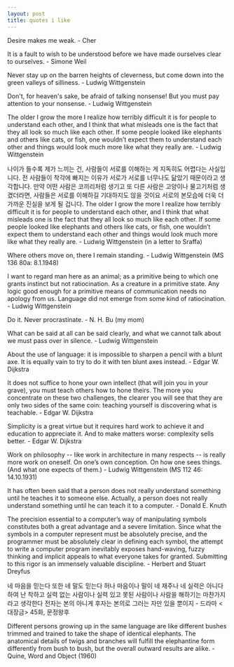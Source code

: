 ```yaml
--- 
layout: post 
title: quotes i like
---
```


Desire makes me weak. - Cher

It is a fault to wish to be understood before we have made ourselves clear to ourselves. - Simone Weil

Never stay up on the barren heights of cleverness, but come down into the green valleys of silliness. - Ludwig Wittgenstein

Don't, for heaven's sake, be afraid of talking nonsense! But you must pay attention to your nonsense. - Ludwig Wittgenstein

The older I grow the more I realize how terribly difficult it is for people to understand each other, and I think that what misleads one is the fact that they all look so much like each other. If some people looked like elephants and others like cats, or fish, one wouldn’t expect them to understand each other and things would look much more like what they really are. - Ludwig Wittgenstein

나이가 들수록 제가 느끼는 건, 사람들이 서로를 이해하는 게 지독히도 어렵다는 사실입니다. 전 사람들이 착각에 빠지는 이유가 서로가 서로를 너무나도 닮았기 때문이라고 생각합니다. 만약 어떤 사람은 코끼리처럼 생기고 또 다른 사람은 고양이나 물고기처럼 생겼더라면, 사람들은 서로를 이해하길 기대하지도 않을 것이요 서로의 본모습에 더욱 더 가까운 진실을 보게 될 겁니다. The older I grow the more I realize how terribly difficult it is for people to understand each other, and I think that what misleads one is the fact that they all look so much like each other. If some people looked like elephants and others like cats, or fish, one wouldn’t expect them to understand each other and things would look much more like what they really are. - Ludwig Wittgenstein (in a letter to Sraffa)

Where others move on, there I remain standing. - Ludwig Wittgenstein (MS 136 80a: 8.1.1948)

I want to regard man here as an animal; as a primitive being to which one grants instinct but not ratiocination. As a creature in a primitive state. Any logic good enough for a primitive means of communication needs no apology from us. Language did not emerge from some kind of ratiocination. - Ludwig Wittgenstein

Do it. Never procrastinate. - N. H. Bu (my mom)

What can be said at all can be said clearly, and what we cannot talk about we must pass over in silence. - Ludwig Wittgenstein

About the use of language: it is impossible to sharpen a pencil with a blunt axe. It is equally vain to try to do it with ten blunt axes instead. - Edgar W. Dijkstra

It does not suffice to hone your own intellect (that will join you in your grave), you must teach others how to hone theirs. The more you concentrate on these two challenges, the clearer you will see that they are only two sides of the same coin: teaching yourself is discovering what is teachable. - Edgar W. Dijkstra

Simplicity is a great virtue but it requires hard work to achieve it and education to appreciate it. And to make matters worse: complexity sells better. - Edgar W. Dijkstra

Work on philosophy -- like work in architecture in many respects -- is really more work on oneself. On one’s own conception. On how one sees things. (And what one expects of them.) - Ludwig Wittgenstein (MS 112 46: 14.10.1931)

It has often been said that a person does not really understand something until he teaches it to someone else.  Actually, a person does not really understand something until he can teach it to a computer. - Donald E. Knuth

The precision essential to a computer’s way of manipulating symbols constitutes both a great advantage and a severe limitation.  Since what the symbols in a computer represent must be absolutely precise, and the programmer must be absolutely clear in defining each symbol, the attempt to write a computer program inevitably exposes hand-waving, fuzzy thinking and implicit appeals to what everyone takes for granted.  Submitting to this rigor is an immensely valuable discipline. - Herbert and Stuart Dreyfus

네 마음을 믿는다 또한 네 말도 믿는다 허나 마음이나 말이 네 재주나 네 실력은 아니다 하여 난 착하고 실력 없는 사람이나 실력 있고 못된 사람이나 사람을 해하기는 마찬가지라고 생각한다 전자는 본의 아니게 후자는 본의로 그러는 자만 있을 뿐이지 - 드라마 <대장금> 45화, 문정왕후

Different persons growing up in the same language are like different bushes trimmed and trained to take the shape of identical elephants. The anatomical details of twigs and branches will fulfill the elephantine form differently from bush to bush, but the overall outward results are alike. - Quine, Word and Object (1960)
